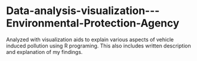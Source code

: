# Data-analysis-visualization---Environmental-Protection-Agency
Analyzed with visualization aids to explain various aspects of vehicle induced pollution using R programing. This also includes written description and explanation of my findings. 
